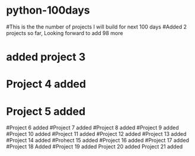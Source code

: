 # python-100days
#This is the the number of projects I will build for next 100 days
#Added 2 projects so far, Looking forward to add 98 more
# added project 3
# Project 4 added
# Project 5 added
#Project 6 added
#Project 7 added
#Project 8 added
#Project 9 added
#Project 10 added
#Project 11 added
#Project 12 added
#Project 13 added
#Project 14 added
#Prohect 15 added
#Project 16 added
#Project 17 added
#Project 18 Added
#Project 19 added
Project 20 added
Project 21 added
